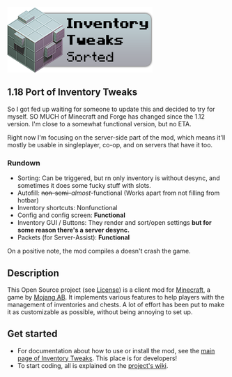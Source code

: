 <img src="https://github.com/webik150/inventory-tweaks/raw/port-to-1.18.1/src/main/resources/invtweaks.png" />

## 1.18 Port of Inventory Tweaks
So I got fed up waiting for someone to update this and decided to try for myself. SO MUCH of Minecraft and Forge has changed since the 1.12 version. I'm close to a somewhat functional version, but no ETA.

Right now I'm focusing on the server-side part of the mod, which means it'll mostly be usable in singleplayer, co-op, and on servers that have it too.
### Rundown

* Sorting: Can be triggered, but rn only inventory is without desync, and sometimes it does some fucky stuff with slots.
* Autofill: ~~non-semi-~~*almost*-functional (Works apart from not filling from hotbar)
* Inventory shortcuts: Nonfunctional
* Config and config screen: **Functional**
* Inventory GUI / Buttons: They render and sort/open settings **but for some reason there's a server desync.**
* Packets (for Server-Assist): **Functional**

On a positive note, the mod compiles a doesn't crash the game.

## Description

This Open Source project (see [License](https://github.com/mkalam-alami/inventory-tweaks/blob/master/src/doc/license.txt)) is a client mod for [Minecraft](http://www.minecraft.net/), a game by [Mojang AB](http://mojang.com/). It implements various features to help players with the management of inventories and chests. A lot of effort has been put to make it as customizable as possible, without being annoying to set up.

## Get started

* For documentation about how to use or install the mod, see the [main page of Inventory Tweaks](http://inventory-tweaks.readthedocs.org/en/latest). This place is for developers!
* To start coding, all is explained on the [project's wiki](https://github.com/Kobata/inventory-tweaks/wiki).
